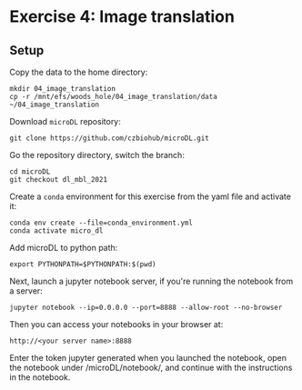 # Exercise 4: Image translation

## Setup

Copy the data to the home directory:

```
mkdir 04_image_translation
cp -r /mnt/efs/woods_hole/04_image_translation/data ~/04_image_translation
```

Download `microDL` repository:

```
git clone https://github.com/czbiohub/microDL.git
```

Go the repository directory, switch the branch: 

```
cd microDL
git checkout dl_mbl_2021
```

Create a `conda` environment for this exercise from the yaml file and activate it:

```
conda env create --file=conda_environment.yml
conda activate micro_dl
```

Add microDL to python path:

```
export PYTHONPATH=$PYTHONPATH:$(pwd)
```

Next, launch a jupyter notebook server, if you're running the notebook from a server: 

```
jupyter notebook --ip=0.0.0.0 --port=8888 --allow-root --no-browser
```

Then you can access your notebooks in your browser at:

```
http://<your server name>:8888
```

Enter the token jupyter generated when you launched the notebook, open the notebook under /microDL/notebook/, 
and continue with the instructions in the notebook.
